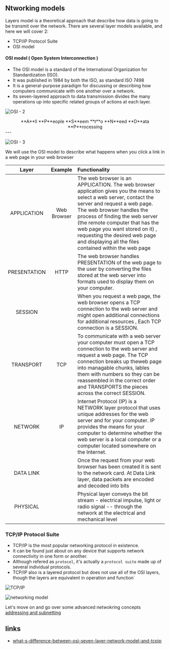 Ntworking models
---

Layers model is a theoretical approach that describe how data is going to be transmit over the network. 
There are several layer models available, and here we will cover 2:

- TCP/IP Protocol Suite
- OSI model

#### OSI model ( Open System Interconnection )
* The OSI model is a standard of the International Organization for Standardization (ISO). 
* It was published in 1984 by both the ISO, as standard ISO 7498
* It is a general-purpose paradigm for discussing or describing how computers communicate with one another over a network. 
* Its seven-layered approach to data transmission divides the many operations up into specific related groups of actions at each layer.

![OSI - 2](https://docs.google.com/drawings/d/1HGrLyjASKeulud2DER2scDpC9GxWVRG7Hs0O8VYBUoE/pub?w=1142&h=870)

<center>**A**ll **P**eople **S**eem **t**o **N**eed **D**ata **P**rocessing</center>
---

![OSI - 3](https://docs.google.com/drawings/d/1hIawmdk7ZvwrRL0AaPdn1afQsL2aLFnkKQq2V1Wryys/pub?w=919&h=329)

We will use the OSI model to describe what happens when you click a link in a web page in your web browser

| Layer        | Example     | Functionality                                                                                                                                                                                                                                                                                                                                                                      |
|:--------------------------------------:|:--------------------------------------:|:--------------------------------------|
| APPLICATION  | Web Browser | The web browser is an APPLICATION. The web browser application gives you the means to select a web server, contact the server and request a web page. The web browser handles the process of finding the web server (the remote computer that has the web page you want stored on it) , requesting the desired web page and displaying all the files contained within the web page |
| PRESENTATION | HTTP        | The web browser handles PRESENTATION of the web page to the user by converting the files stored at the web server into formats used to display them on your computer.                                                                                                                                                                                                              |
| SESSION      |             | When you request a web page, the web browser opens a TCP connection to the web server and might open additional connections for additional resources , Each TCP connection is a SESSION.                                                                                                                                                                                           |
| TRANSPORT    | TCP         | To communicate with a web server your computer must open a TCP connection to the web server and request a web page. The TCP connection breaks up theweb page into managable chunks, lables them with numbers so they can be reassembled in the correct order and TRANSPORTS the pieces across the correct SESSION.                                                                 |
| NETWORK      | IP          | Internet Protocol (IP) is a NETWORK layer protocol that uses unique addresses for the web server and for your computer. IP provides the means for your computer to determine whether the web server is a local computer or a computer located somewhere on the Internet.                                                                                                           |
| DATA LINK    |             | Once the request from your web browser has been created it is sent to the network card. At Data Link layer, data packets are encoded and decoded into bits                                                                                                                                                                                                                         |
| PHYSICAL     |             | Physical layer conveys the bit stream - electrical impulse, light or radio signal -- through the network at the electrical and mechanical level                                                                                                                                                                                                                                    |

### TCP/IP Protocol Suite
* TCP/IP is the most popular networking protocol in existence.
* It can be found just about on any device that supports network connectivity in one form or another.
* Although refered as `protocol`, it's actually a `protocol suite` made up of several individual protocols.
* TCP/IP also is a layered protocol but does not use all of the OSI layers, though the layers are equivalent in operation and function`

![TCP/IP](https://docs.google.com/drawings/d/1lpgtyNne6RtAB-2_XM_ffy7x6e1wnEqw_78NQ4Tx_e0/pub?w=625&h=479)

![networking model](https://docs.google.com/drawings/d/1Gr_4a7kMwr1o619jwChy8ZW9lV66d_TwX4-lBnHydKE/pub?w=652&h=371)

Let's move on and go over some advanced netwokring concepts
[addressing and subnetting](../01-addressing-and-subnetting/README.md)



links
---
* [what-s-difference-between-osi-seven-layer-network-model-and-tcpip](http://electronicdesign.com/what-s-difference-between/what-s-difference-between-osi-seven-layer-network-model-and-tcpip)


